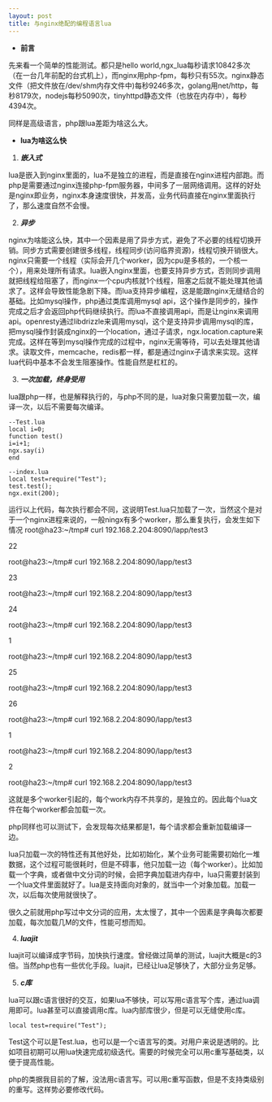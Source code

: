 ```yaml
---
layout: post
title: 与nginx绝配的编程语言lua
---
```


- **前言**

先来看一个简单的性能测试。都只是hello world,ngx_lua每秒请求10842多次（在一台几年前配的台式机上），而nginx用php-fpm，每秒只有55次。nginx静态文件（把文件放在/dev/shm内存文件中)每秒9246多次，golang用net/http，每秒8179次，nodejs每秒5090次，tinyhttpd静态文件（也放在内存中），每秒4394次。

同样是高级语言，php跟lua差距为啥这么大。

- **lua为啥这么快**
1. ***嵌入式***

lua是嵌入到nginx里面的，lua不是独立的进程，而是直接在nginx进程内部跑。而php是需要通过nginx连接php-fpm服务器，中间多了一层网络调用。这样的好处是nginx即业务，nginx本身速度很快，并发高，业务代码直接在nginx里面执行了，那么速度自然不会慢。

2. ***异步***

nginx为啥能这么快，其中一个因素是用了异步方式，避免了不必要的线程切换开销。同步方式需要创建很多线程，线程同步(访问临界资源)，线程切换开销很大。nginx只需要一个线程（实际会开几个worker，因为cpu是多核的，一个核一个），用来处理所有请求。lua嵌入nginx里面，也要支持异步方式，否则同步调用就把线程给阻塞了，而nginx一个cpu内核就1个线程，阻塞之后就不能处理其他请求了。这样会导致性能急剧下降。而lua支持异步编程，这是能跟nginx无缝结合的基础。比如mysql操作，php通过类库调用mysql api，这个操作是同步的，操作完成之后才会返回php代码继续执行。而lua不直接调用api，而是让nginx来调用api。openresty通过libdrizzle来调用mysql，这个是支持异步调用mysql的库，把mysql操作封装成nginx的一个location，通过子请求，ngx.location.capture来完成。这样在等到mysql操作完成的过程中，nginx无需等待，可以去处理其他请求。读取文件，memcache，redis都一样，都是通过nginx子请求来实现。这样lua代码中基本不会发生阻塞操作。性能自然是杠杠的。

3. ***一次加载，终身受用***

lua跟php一样，也是解释执行的，与php不同的是，lua对象只需要加载一次，编译一次，以后不需要每次编译。
     
    --Test.lua
    local i=0;
    function test()
    i=i+1;
    ngx.say(i)
    end
    
    --index.lua
    local test=require("Test");
    test.test();
    ngx.exit(200);
    
运行以上代码，每次执行都会不同，这说明Test.lua只加载了一次，当然这个是对于一个nginx进程来说的，一般ningx有多个worker，那么重复执行，会发生如下情况
root@ha23:~/tmp# curl 192.168.2.204:8090/lapp/test3

22

root@ha23:~/tmp# curl 192.168.2.204:8090/lapp/test3

23

root@ha23:~/tmp# curl 192.168.2.204:8090/lapp/test3

24

root@ha23:~/tmp# curl 192.168.2.204:8090/lapp/test3

1

root@ha23:~/tmp# curl 192.168.2.204:8090/lapp/test3

25

root@ha23:~/tmp# curl 192.168.2.204:8090/lapp/test3

26

root@ha23:~/tmp# curl 192.168.2.204:8090/lapp/test3

1

root@ha23:~/tmp# curl 192.168.2.204:8090/lapp/test3

2

root@ha23:~/tmp# curl 192.168.2.204:8090/lapp/test3


这就是多个worker引起的，每个work内存不共享的，是独立的。因此每个lua文件在每个worker都会加载一次。

php同样也可以测试下，会发现每次结果都是1，每个请求都会重新加载编译一边。

lua只加载一次的特性还有其他好处，比如初始化，某个业务可能需要初始化一堆数据，这个过程可能很耗时，但是不碍事，他只加载一边（每个worker）。比如加载一个字典，或者做中文分词的时候，会把字典加载进内存中，lua只需要封装到一个lua文件里面就好了。lua是支持面向对象的，就当中一个对象加载。加载一次，以后每次使用就很快了。

很久之前就用php写过中文分词的应用，太太慢了，其中一个因素是字典每次都要加载，每次加载几M的文件，性能可想而知。

4. ***luajit***

luajit可以编译成字节码，加快执行速度。曾经做过简单的测试，luajit大概是c的3倍。当然php也有一些优化手段。luajit，已经让lua足够快了，大部分业务足够。

5. ***c库***

lua可以跟c语言很好的交互，如果lua不够快，可以写用c语言写个库，通过lua调用即可。lua甚至可以直接调用c库。lua内部库很少，但是可以无缝使用c库。

    local test=require("Test");
  
  Test这个可以是Test.lua，也可以是一个c语言写的类。对用户来说是透明的。比如项目初期可以用lua快速完成初级迭代。需要的时候完全可以用c重写基础类，以便于提高性能。
  
  php的类据我目前的了解，没法用c语言写。可以用c重写函数，但是不支持类级别的重写。这样势必要修改代码。
  
